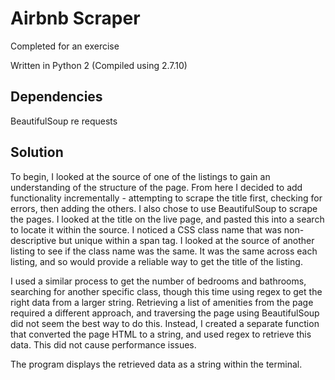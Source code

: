 # Airbnb Scraper
Completed for an exercise

Written in Python 2
(Compiled using 2.7.10)

## Dependencies

BeautifulSoup
re
requests

## Solution

To begin, I looked at the source of one of the listings to gain an understanding of the structure of the page. From here I decided to add functionality incrementally - attempting to scrape the title first, checking for errors, then adding the others. I also chose to use BeautifulSoup to scrape the pages. I looked at the title on the live page, and pasted this into a search to locate it within the source. I noticed a CSS class name that was non-descriptive but unique within a span tag. I looked at the source of another listing to see if the class name was the same. It was the same across each listing, and so would provide a reliable way to get the title of the listing.

I used a similar process to get the number of bedrooms and bathrooms, searching for another specific class, though this time using regex to get the right data from a larger string. Retrieving a list of amenities from the page required a different approach, and traversing the page using BeautifulSoup did not seem the best way to do this. Instead, I created a separate function that converted the page HTML to a string, and used regex to retrieve this data. This did not cause performance issues.

The program displays the retrieved data as a string within the terminal.
